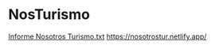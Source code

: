 # NosTurismo
[Informe Nosotros Turismo.txt](https://github.com/Shinobirun/NosTurismo/files/13181978/Informe.Nosotros.Turismo.txt)
https://nosotrostur.netlify.app/
